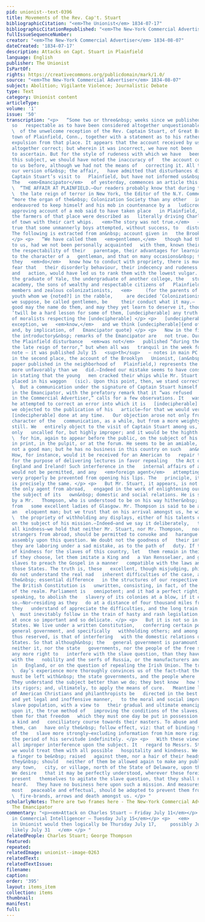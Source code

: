 ```yaml
---
pid: unionist--text-0396
title: Movements of the Rev. Cap't. Stuart
bibliographicCitation: "<em>The Unionist</em> 1834-07-17"
bibliographicCitationRepublished: "<em>The New-York Commercial Advertiser</em> 1834-08-07"
fullIssueSequenceNumber: 
creator: "<em>The New-York Commercial Advertiser</em> 1834-08-07"
dateCreated: '1834-07-17'
description: Attacks on Capt. Stuart in Plainfield
language: English
publisher: The Unionist
IsPartOf: 
rights: https://creativecommons.org/publicdomain/mark/1.0/
source: "<em>The New-York Commercial Advertiser</em> 1834-08-07"
subject: Abolition; Vigilante Violence; Journalistic Debate
type: Text
category: Unionist content
articleType: 
volume: '1'
issue: '50'
transcription: "<p>   “Some two or three&nbsp; weeks since we published, upon authority
  so   respectable as to have been considered altogether unquestionable, an account
  \  of the unwelcome reception of the Rev. Captain Stuart, of Great Britain, in   the
  town of Plainfield, Conn., together with a statement as to his rather   forcible
  expulsion from that place. It appears that the account received by us   was not
  altogether correct; but wherein it was incorrect, we have not been   able exactly
  to ascertain. But for the style of rudeness with which we have   been assailed upon&nbsp;
  this subject, we should have noted the inaccuracy of   the account communicated
  to us before, although we had not the means of   correcting it. All the papers contradicting
  our version of&nbsp; the affair,   have admitted that disturbances did&nbsp; attend
  Captain Stuart’s visit to   Plainfield, but have not informed us&nbsp; as to particulars.
  The   <em>Emancipator</em>   of yesterday, commences an article this:— </p> <p>
  \  “THE AFFAIR AT PLAINFIELD.—Our readers probably know that during the height of
  \  the late reign of terror in New York, the Editor of the N.Y. Commercial   Advertiser,
  “more the organ of the&nbsp; Colonization Society than any other   in this city,”
  endeavored to keep himself and his mob in countenance by a   ludicrous and apparently
  approving account of a mob said to have taken place   in Plainfield, Conn., in which
  the farmers of that place were described as   literally driving Charles Stuart out
  of town with their cart whips.   <em>The story was not true.</em>   —But it was
  true that some unmannerly boys attempted, without success, to   disturb the lecture.
  The following is extracted from an&nbsp; account given in   the Brooklyn (Ct.) Unionist:
  </p> <p>   “We have called them   <em>gentlemen,</em>   though had they been strangers
  to us, had we not been personally acquainted   with them, known their high pretensions,
  the respectability of their   parentage, their advantages for learning what belongs
  to the character of a   gentleman, and that on many occasions&nbsp; they show that
  they   <em>do</em>   know how to conduct with propriety, there is much reason to&nbsp;
  fear that   their disorderly behaviour, their indecency and rudeness of language
  and   action, would have led us to rank them with the lowest vulgar. As it is,   however,
  the graduate of Yale, the undergraduate of another college, the   students in the
  academy, the sons of wealthy and respectable citizens of   Plainfield, of church
  members and zealous colonizationists,   <em>     (for the parents of every Plainfield
  youth whom we {noted?] in the rabble,     are decided ‘Colonizationists’) must,
  we suppose, be called gentlemen, be     their conduct what it may.—   </em>   Much
  good may the name do them, and may they yet learn to deserve it, though   we fear
  ‘twill be a hard lesson for some of them, [undecipherable] any truth   in the maxims
  of moralists respecting the [undecipherable] </p> <p>   [undecipherable] than one
  exception, we   <em>know,</em>   and we think [undecipherable]{end of Unionist quote
  and, by implication, of   Emancipator quote} </p> <p>   Now in the first place,
  the introductory&nbsp; remarks of the Emancipator are   not true. Our account of
  the Plainfield disturbance   <em>was not</em>   published “during the height of
  the late reign of terror,” but when all was   tranquil in the week following [my
  note – it was published July 15   <sup>th</sup>   – notes in main PC file];—and
  in the second place, the account of the Brooklyn   Unionist, (an&nbsp; abolition
  paper published in the neighborhood of   Plainfield,) represents the case, if anything,
  more unfavorably than we   did.—Indeed our mistake seems to have consisted only
  in stating that the young   men cracked their whips while Mr. Stuart was forcibly
  placed in his waggon   (sic). Upon this point, then, we stand corrected. </p> <p>
  \  But a communication under the signature of Captain Stuart himself, which   appears
  in the Emancipator, with the prefatory remark that it “was refused   publication
  in the Commercial Advertiser,” calls for a few observations. It   was not because
  he attempted to correct an error into which it is   [indecipherable] fallen, that
  we objected to the publication of his   article—for that we would very cheerfully
  [indecipherable] done at any time.   Our objection arose not only from the inflammatory
  character of the   communication, as a while, but from a more weighty consideration
  still. We   entirely object to the visit of Captain Stuart among us, as being not
  only   uncalled for, but highly improper; and it would be the highth of imprudence
  \  for him, again to appear before the public, on the subject of his mission,   either
  in print, in the pulpit, or at the forum. He seems to be an amiable,   and we doubt
  not a good man; but he has no business in this country on such   an&nbsp; errand.
  How, for instance, would it be received for an American to   repair to England,
  for the purpose of delivering lectures in favor repealing   the Act of Union between
  England and Ireland! Such interference in the   internal affairs of another nation,
  would not be permitted, and any   <em>foreign agent</em>   attempting it, would
  very properly be prevented from opening his lips. The   principle, it will be seen,
  is precisely the same. </p> <p>   But Mr. Stuart, it appears, is not long to be
  the only agent from abroad,   engaged in the work of enlightening our country on
  the subject of its   own&nbsp; domestic and social relations. He is soon to be joined
  by a Mr.   Thompson, who is understood to be on his way hither&nbsp; as a Missionary
  from   some excellent ladies of Glasgow. Mr. Thompson is said to be an able and
  an   eloquent man; but we trust that on his arrival amongst us, he will perceive
  \  the propriety of withholding any displays, either of his talents or his   rhetoric,
  on the subject of his mission.—Indeed—and we say it deliberately,   though with
  all kindness—we hold that neither Mr. Stuart, nor Mr. Thompson,   nor any other
  strangers from abroad, should be permitted to convoke and   harangue an American
  assembly upon this question. We doubt not the goodness of   their intentions; but
  they are laboring under a sad mistake, as to the path of   duty. If they have feelings
  of kindness for the slaves of this country, let   them remain in their own; or else,
  if they choose, let them imitate a King and   a Van Rensselaer, and go among the
  slaves to preach the Gospel in a manner   compatible with the laws and usages of
  those States. The truth is, these   excellent, though misjudging, philanthropists,
  do not understand the real nad   inherent difficulties of the case, arising from
  the&nbsp; essential difference   in the structures of our respective governments.
  The British Constitution is   unwritten, consisting, in fact, of the common law
  of the realm. Parliament is   omnipotent; and it had a perfect right, politically
  speaking, to abolish the   slavery of its colonies at a blow, if it chose to do
  so.—Nor—residing as they   do at a distance of four thousand miles from the colonies—could
  they   understand of appreciate the difficulties, and the long train of evils, that
  \  must inevitably follow in the train of hasty and rash legislation, upon a   question
  at once so important and so delicate. </p> <p>   But it is not so in the United
  States. We live under a written Constitution,   conferring certain powers upon the
  general government, and specifically   withholding others; and among the powers
  thus reserved, is that of interfering   with the domestic relations of the several
  States. So that although&nbsp; the   general government is paramount in some respects,
  neither it, nor the state   governments, nor the people of the free states, have
  any more right to   interfere with the slave question, than they have to interfere
  with the   nobility and the serfs of Russia, or the manufacturers and their operatives
  in   England, or on the question of repealing the Irish Union. The truth—and every
  \  day’s experience more thoroughly convinces us of the fact—that the slave   question
  must be left with&nbsp; the state governments, and the people where   the evil exists.
  They understand the subject better than we do; they best know   how to mitigate
  its rigors; and, ultimately, to apply the means of cure.   Meantime let the efforts
  of American Christians and philanthropists be   directed in the best and most efficient,
  and yet legal and inoffensive manner,   to the moral and social improvement of the
  slave population, with a view to   their gradual and ultimate emancipation. Depend
  upon it, the true method of   improving the conditions of the slaves, and preparing
  them for that freedom   which they must one day be put in possession of, is to pursue
  a kind and   conciliatory course towards their masters. To abuse and exasperate
  them, can   have only the&nbsp; follow effect, viz: that of binding the fetters
  of the   slave more strongly—excluding information from him more rigidly—and   protracting
  the period of his servitude indefinitely. </p> <p>   With these views we deprecate
  all improper interference upon the subject. It   regard to Messrs. Stuart and Thompson,
  we would treat them with all possible   hospitality and kindness. We could not allow
  a finger to be&nbsp; raised   against them, nor a hair of their heads to be injured.—But
  they&nbsp; should   neither of them be allowed again to make any public show in&nbsp;
  any town,   city, or village, north of the State of Delaware, upon this subject.
  We desire   that it may be perfectly understood, wherever these foreign agents may
  present   themselves to agitate the slave question, that they shall not be&nbsp;
  heard.   They have no business here upon such a mission. And measures at once the
  most   peaceable and effectual, should be adopted to prevent them from scattering
  \  fire-brands, arrows and death amongst us. </p> "
scholarlyNotes: There are two frames here - The New-York Commercial Advertiser and
  The Emancipator
commentary: "<p><em>Attack on Charles Stuart – Friday July 11</em></p> <p><em>Article
  in Commercial Intelligencer – Tuesday July 15</em></p> <p>   <em>     LIKELY article
  in Unionist would then logically be Thursday July 17,     possibly July 24, less
  likely July 31   </em> </p> "
relatedPeople: Charles Stuart; George Thompson
featured: 
repeated: 
relatedImage: unionist--image-0263
relatedText: 
relatedTextIssue: 
filename: 
caption: 
order: '395'
layout: items_item
collection: items
thumbnail: 
manifest: 
full: 
---
```

